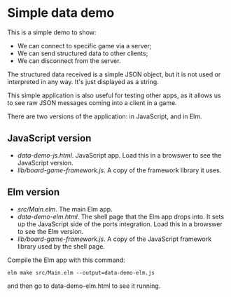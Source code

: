 # Simple data demo

This is a simple demo to show:
* We can connect to specific game via a server;
* We can send structured data to other clients;
* We can disconnect from the server.

The structured data received is a simple JSON object, but it
is not used or interpreted in any way. It's just displayed as a string.

This simple application is also useful for testing other apps, as it
allows us to see raw JSON messages coming into a client in a game.

There are two versions of the application: in JavaScript, and in Elm.

## JavaScript version

* *data-demo-js.html*. JavaScript app. Load this in a browswer
  to see the JavaScript version.
* *lib/board-game-framework.js*. A copy of the framework library it uses.

## Elm version

* *src/Main.elm*. The main Elm app.
* *data-demo-elm.html*. The shell page that the Elm app drops
  into. It sets up the JavaScript side of the ports integration.
  Load this in a browswer to see the Elm version.
* *lib/board-game-framework.js*. A copy of the JavaScript framework library
  used by the shell page.

Compile the Elm app with this command:

```
elm make src/Main.elm --output=data-demo-elm.js
```

and then go to data-demo-elm.html to see it running.
